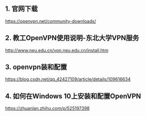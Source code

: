 ## 1. 官网下载
https://openvpn.net/community-downloads/

## 2. 教工OpenVPN使用说明-东北大学VPN服务
http://www.neu.edu.cn/vpn.neu.edu.cn/install.htm

## 3. openvpn装和配置
https://blog.csdn.net/qq_42427109/article/details/109616634

## 4. 如何在Windows 10上安装和配置OpenVPN
https://zhuanlan.zhihu.com/p/525197398
